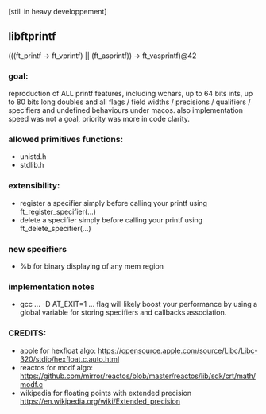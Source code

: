 [still in heavy developpement]

## libftprintf
(((ft_printf -> ft_vprintf) || (ft_asprintf)) ->  ft_vasprintf)@42

### goal: 

reproduction of ALL printf features, including wchars, up to 64 bits ints, up to 80 bits long doubles and all flags / field widths / precisions / qualifiers / specifiers and undefined behaviours under macos.
also implementation speed was not a goal, priority was more in code clarity.

### allowed primitives functions:
* unistd.h
* stdlib.h

### extensibility:

* register a specifier simply before calling your printf using ft_register_specifier(...)
* delete a specifier simply before calling your printf using ft_delete_specifier(...)

### new specifiers
* %b for binary displaying of any mem region

### implementation notes
* gcc ... -D AT_EXIT=1 ... flag will likely boost your performance by using a global variable for storing specifiers and callbacks association.

### CREDITS:

- apple for hexfloat algo: https://opensource.apple.com/source/Libc/Libc-320/stdio/hexfloat.c.auto.html
- reactos for modf algo: https://github.com/mirror/reactos/blob/master/reactos/lib/sdk/crt/math/modf.c
- wikipedia for floating points with extended precision https://en.wikipedia.org/wiki/Extended_precision
